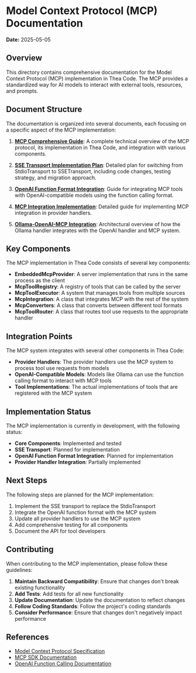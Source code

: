 # Model Context Protocol (MCP) Documentation

**Date:** 2025-05-05

## Overview

This directory contains comprehensive documentation for the Model Context Protocol (MCP) implementation in Thea Code. The MCP provides a standardized way for AI models to interact with external tools, resources, and prompts.

## Document Structure

The documentation is organized into several documents, each focusing on a specific aspect of the MCP implementation:

1. **[MCP Comprehensive Guide](./mcp_comprehensive_guide.md)**: A complete technical overview of the MCP protocol, its implementation in Thea Code, and integration with various components.

2. **[SSE Transport Implementation Plan](./sse_transport_implementation_plan.md)**: Detailed plan for switching from StdioTransport to SSETransport, including code changes, testing strategy, and migration approach.

3. **[OpenAI Function Format Integration](./openai_function_format_integration.md)**: Guide for integrating MCP tools with OpenAI-compatible models using the function calling format.

4. **[MCP Integration Implementation](./mcp_integration_implementation.md)**: Detailed guide for implementing MCP integration in provider handlers.

5. **[Ollama-OpenAI-MCP Integration](./ollama_openai_mcp_integration.md)**: Architectural overview of how the Ollama handler integrates with the OpenAI handler and MCP system.

## Key Components

The MCP implementation in Thea Code consists of several key components:

- **EmbeddedMcpProvider**: A server implementation that runs in the same process as the client
- **McpToolRegistry**: A registry of tools that can be called by the server
- **McpToolExecutor**: A system that manages tools from multiple sources
- **McpIntegration**: A class that integrates MCP with the rest of the system
- **McpConverters**: A class that converts between different tool formats
- **McpToolRouter**: A class that routes tool use requests to the appropriate handler

## Integration Points

The MCP system integrates with several other components in Thea Code:

- **Provider Handlers**: The provider handlers use the MCP system to process tool use requests from models
- **OpenAI-Compatible Models**: Models like Ollama can use the function calling format to interact with MCP tools
- **Tool Implementations**: The actual implementations of tools that are registered with the MCP system

## Implementation Status

The MCP implementation is currently in development, with the following status:

- **Core Components**: Implemented and tested
- **SSE Transport**: Planned for implementation
- **OpenAI Function Format Integration**: Planned for implementation
- **Provider Handler Integration**: Partially implemented

## Next Steps

The following steps are planned for the MCP implementation:

1. Implement the SSE transport to replace the StdioTransport
2. Integrate the OpenAI function format with the MCP system
3. Update all provider handlers to use the MCP system
4. Add comprehensive testing for all components
5. Document the API for tool developers

## Contributing

When contributing to the MCP implementation, please follow these guidelines:

1. **Maintain Backward Compatibility**: Ensure that changes don't break existing functionality
2. **Add Tests**: Add tests for all new functionality
3. **Update Documentation**: Update the documentation to reflect changes
4. **Follow Coding Standards**: Follow the project's coding standards
5. **Consider Performance**: Ensure that changes don't negatively impact performance

## References

- [Model Context Protocol Specification](https://github.com/modelcontextprotocol/spec)
- [MCP SDK Documentation](https://github.com/modelcontextprotocol/sdk)
- [OpenAI Function Calling Documentation](https://platform.openai.com/docs/guides/function-calling)